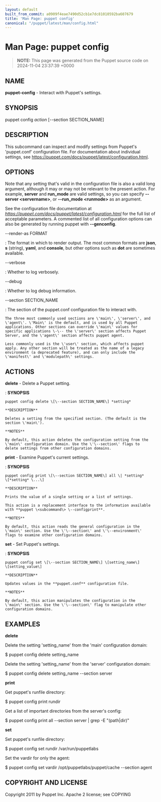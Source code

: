```yaml
---
layout: default
built_from_commit: a0909f4eae7490d52cb1e7dc81010592ba607679
title: 'Man Page: puppet config'
canonical: "/puppet/latest/man/config.html"
---
```


# Man Page: puppet config

> **NOTE:** This page was generated from the Puppet source code on 2024-11-04 23:37:39 +0000

## NAME
**puppet-config** - Interact with Puppet\'s settings.

## SYNOPSIS
puppet config *action* \[\--section SECTION_NAME\]

## DESCRIPTION
This subcommand can inspect and modify settings from Puppet\'s
\'puppet.conf\' configuration file. For documentation about individual
settings, see https://puppet.com/docs/puppet/latest/configuration.html.

## OPTIONS
Note that any setting that\'s valid in the configuration file is also a
valid long argument, although it may or may not be relevant to the
present action. For example, **server** and **run_mode** are valid
settings, so you can specify **\--server \<servername\>**, or
**\--run_mode \<runmode\>** as an argument.

See the configuration file documentation at
*https://puppet.com/docs/puppet/latest/configuration.html* for the full
list of acceptable parameters. A commented list of all configuration
options can also be generated by running puppet with **\--genconfig**.

\--render-as FORMAT

:   The format in which to render output. The most common formats are
    **json**, **s** (string), **yaml**, and **console**, but other
    options such as **dot** are sometimes available.

\--verbose

:   Whether to log verbosely.

\--debug

:   Whether to log debug information.

\--section SECTION_NAME

:   The section of the puppet.conf configuration file to interact with.

    The three most commonly used sections are \'main\', \'server\', and
    \'agent\'. \'Main\' is the default, and is used by all Puppet
    applications. Other sections can override \'main\' values for
    specific applications \-\-- the \'server\' section affects Puppet
    Server, and the \'agent\' section affects puppet agent.

    Less commonly used is the \'user\' section, which affects puppet
    apply. Any other section will be treated as the name of a legacy
    environment (a deprecated feature), and can only include the
    \'manifest\' and \'modulepath\' settings.

## ACTIONS
**delete** - Delete a Puppet setting.

:   **SYNOPSIS**

    puppet config delete \[\--section SECTION_NAME\] *setting*

    **DESCRIPTION**

    Deletes a setting from the specified section. (The default is the
    section \'main\').

    **NOTES**

    By default, this action deletes the configuration setting from the
    \'main\' configuration domain. Use the \'\--section\' flags to
    delete settings from other configuration domains.

**print** - Examine Puppet\'s current settings.

:   **SYNOPSIS**

    puppet config print \[\--section SECTION_NAME\] all \| *setting*
    \[*setting* \...\]

    **DESCRIPTION**

    Prints the value of a single setting or a list of settings.

    This action is a replacement interface to the information available
    with **puppet \<subcommand\> \--configprint**.

    **NOTES**

    By default, this action reads the general configuration in the
    \'main\' section. Use the \'\--section\' and \'\--environment\'
    flags to examine other configuration domains.

**set** - Set Puppet\'s settings.

:   **SYNOPSIS**

    puppet config set \[\--section SECTION_NAME\] \[setting_name\]
    \[setting_value\]

    **DESCRIPTION**

    Updates values in the **puppet.conf** configuration file.

    **NOTES**

    By default, this action manipulates the configuration in the
    \'main\' section. Use the \'\--section\' flag to manipulate other
    configuration domains.

## EXAMPLES
**delete**

Delete the setting \'setting_name\' from the \'main\' configuration
domain:

\$ puppet config delete setting_name

Delete the setting \'setting_name\' from the \'server\' configuration
domain:

\$ puppet config delete setting_name \--section server

**print**

Get puppet\'s runfile directory:

\$ puppet config print rundir

Get a list of important directories from the server\'s config:

\$ puppet config print all \--section server \| grep -E \"(path\|dir)\"

**set**

Set puppet\'s runfile directory:

\$ puppet config set rundir /var/run/puppetlabs

Set the vardir for only the agent:

\$ puppet config set vardir /opt/puppetlabs/puppet/cache \--section
agent

## COPYRIGHT AND LICENSE
Copyright 2011 by Puppet Inc. Apache 2 license; see COPYING
